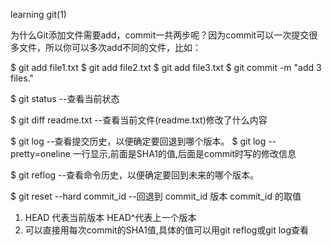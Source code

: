 learning git(1)

为什么Git添加文件需要add，commit一共两步呢？因为commit可以一次提交很多文件，所以你可以多次add不同的文件，比如：

$ git add file1.txt
$ git add file2.txt
$ git add file3.txt
$ git commit -m "add 3 files."

$ git status
--查看当前状态

$ git diff readme.txt
--查看当前文件(readme.txt)修改了什么内容

$ git log
--查看提交历史，以便确定要回退到哪个版本。
$ git log --pretty=oneline
一行显示,前面是SHA1的值,后面是commit时写的修改信息

$ git reflog
--查看命令历史，以便确定要回到未来的哪个版本。

$ git reset --hard commit_id
--回退到 commit_id 版本
commit_id 的取值
1) HEAD 代表当前版本 HEAD^代表上一个版本
2) 可以直接用每次commit的SHA1值,具体的值可以用git reflog或git log查看

